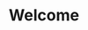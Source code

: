 ---
layout: home
title: Welcome

features:
  - icon: 🛠️
    title: UI Agnostic core
  - icon: 🔗
    title: Request behaviour inheritance
  - icon: 🪝
    title: Lifecycle hooks
  - icon: 🔐
    title: Built-in Authorization utilities

hero:
  name: Alette Signal
  text: Delightful data fetching for every Front-End
  tagline: Fetch data for projects of any complexity while staying in the flow 🌊.
  image:
    light: /hero-image.png
    dark: /hero-image.png
    alt: Alette Signal code example.
  actions:
    - theme: brand
      text: Get Started
      link: /docs/getting-started/installation
    - theme: alt
      text: Convince me
      link: /docs/overview/why-alette-signal
    - theme: alt
      text: Check partnership options
      link: /docs/partnership
---